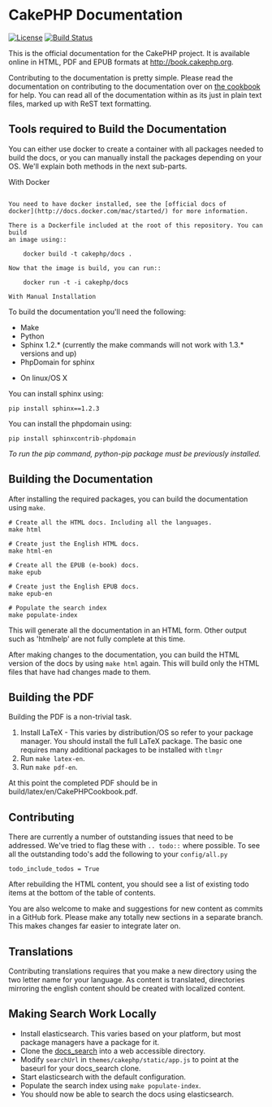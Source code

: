 CakePHP Documentation
=====================

[![License](https://img.shields.io/badge/license-MIT-brightgreen.svg?style=flat-square)](LICENSE.txt)
[![Build Status](https://img.shields.io/travis/cakephp/docs/3.0.svg?style=flat-square)](https://travis-ci.org/cakephp/docs)

This is the official documentation for the CakePHP project. It is available online in HTML, PDF and EPUB formats at http://book.cakephp.org.

Contributing to the documentation is pretty simple. Please read the
documentation on contributing to the documentation over on [the
cookbook](http://book.cakephp.org/3.0/en/contributing/documentation.html) for
help. You can read all of the documentation within as its just in plain text
files, marked up with ReST text formatting.

Tools required to Build the Documentation
-----------------------------------------

You can either use docker to create a container with all packages needed to
build the docs, or you can manually install the packages depending on your
OS. We'll explain both methods in the next sub-parts.

With Docker
~~~~~~~~~~~

You need to have docker installed, see the [official docs of
docker](http://docs.docker.com/mac/started/) for more information.

There is a Dockerfile included at the root of this repository. You can build
an image using::

	docker build -t cakephp/docs .

Now that the image is build, you can run::

	docker run -t -i cakephp/docs

With Manual Installation
~~~~~~~~~~~~~~~~~~~~~~~~

To build the documentation you'll need the following:

* Make
* Python
* Sphinx 1.2.* (currently the make commands will not work with 1.3.* versions and up)
* PhpDomain for sphinx

- On linux/OS X

You can install sphinx using:

	pip install sphinx==1.2.3

You can install the phpdomain using:

	pip install sphinxcontrib-phpdomain

*To run the pip command, python-pip package must be previously installed.*

Building the Documentation
--------------------------

After installing the required packages, you can build the documentation using `make`.

	# Create all the HTML docs. Including all the languages.
	make html

	# Create just the English HTML docs.
	make html-en

	# Create all the EPUB (e-book) docs.
	make epub

	# Create just the English EPUB docs.
	make epub-en

	# Populate the search index
	make populate-index

This will generate all the documentation in an HTML form.  Other output such as
'htmlhelp' are not fully complete at this time.

After making changes to the documentation, you can build the HTML version of the docs by using `make html` again.  This will build only the HTML files that have had changes made to them.

Building the PDF
----------------

Building the PDF is a non-trivial task.

1. Install LaTeX - This varies by distribution/OS so refer to your package manager. You should install the full LaTeX package. The basic one requires many additional packages to be installed with `tlmgr`
2. Run `make latex-en`.
3. Run `make pdf-en`.

At this point the completed PDF should be in build/latex/en/CakePHPCookbook.pdf.

Contributing
------------

There are currently a number of outstanding issues that need to be addressed.  We've tried to flag these with `.. todo::` where possible.  To see all the outstanding todo's add the following to your `config/all.py`

	todo_include_todos = True

After rebuilding the HTML content, you should see a list of existing todo items at the bottom of the table of contents.

You are also welcome to make and suggestions for new content as commits in a GitHub fork.  Please make any totally new sections in a separate branch.  This makes changes far easier to integrate later on.

Translations
------------

Contributing translations requires that you make a new directory using the two letter name for your language. As content is translated, directories mirroring the english content should be created with localized content.

Making Search Work Locally
--------------------------

* Install elasticsearch.  This varies based on your platform, but most
  package managers have a package for it.
* Clone the [docs_search](https://github.com/cakephp/docs_search) into a
  web accessible directory.
* Modify `searchUrl` in `themes/cakephp/static/app.js` to point at the
  baseurl for your docs_search clone.
* Start elasticsearch with the default configuration.
* Populate the search index using `make populate-index`.
* You should now be able to search the docs using elasticsearch.
